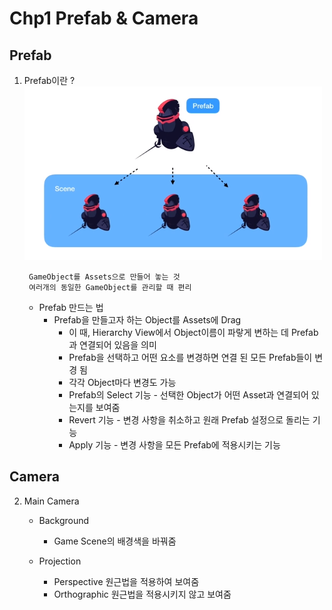 ﻿# Chp1 Prefab & Camera

## Prefab

1. Prefab이란 ?
	![Prefab](images/Prefab.png)
	
	 	GameObject를 Assets으로 만들어 놓는 것 
		여러개의 동일한 GameObject를 관리할 때 편리

	* Prefab 만드는 법
		* Prefab을 만들고자 하는 Object를 Assets에 Drag
			* 이 때, Hierarchy View에서 Object이름이 파랗게 변하는 데 Prefab과 연결되어 있음을 의미
			* Prefab을 선택하고 어떤 요소를 변경하면 연결 된 모든 Prefab들이 변경 됨 
			* 각각 Object마다 변경도 가능
			* Prefab의 Select 기능 - 선택한 Object가 어떤 Asset과 연결되어 있는지를 보여줌
			* Revert 기능 - 변경 사항을 취소하고 원래 Prefab 설정으로 돌리는 기능
			* Apply 기능 - 변경 사항을 모든 Prefab에 적용시키는 기능


## Camera

2. Main Camera

	* Background
		* Game Scene의 배경색을 바꿔줌 

	* Projection
		* Perspective
			 원근법을 적용하여 보여줌 
		* Orthographic 
			 원근법을 적용시키지 않고 보여줌
